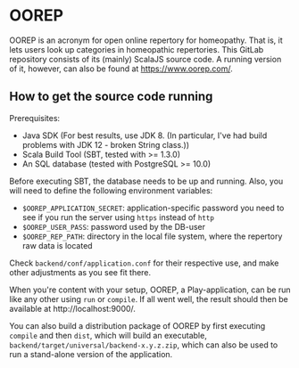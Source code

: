 # OOREP

OOREP is an acronym for open online repertory for homeopathy.  That is, it lets
users look up categories in homeopathic repertories.  This GitLab repository
consists of its (mainly) ScalaJS source code.  A running version of it, however,
can also be found at https://www.oorep.com/.

## How to get the source code running

Prerequisites:

* Java SDK (For best results, use JDK 8.  (In particular, I've had build
  problems with JDK 12 - broken String class.))
* Scala Build Tool (SBT, tested with >= 1.3.0)
* An SQL database (tested with PostgreSQL >= 10.0)

Before executing SBT, the database needs to be up and running.  Also, you will
need to define the following environment variables:

* `$OOREP_APPLICATION_SECRET`: application-specific password you need to see
  if you run the server using `https` instead of `http`
* `$OOREP_USER_PASS`: password used by the DB-user
* `$OOREP_REP_PATH`: directory in the local file system, where the repertory
  raw data is located

Check `backend/conf/application.conf` for their respective use, and make other
adjustments as you see fit there.

When you're content with your setup, OOREP, a Play-application, can be run
like any other using `run` or `compile`.  If all went well, the result should
then be available at http://localhost:9000/.

You can also build a distribution package of OOREP by first executing `compile`
and then `dist`, which will build an executable, 
`backend/target/universal/backend-x.y.z.zip`, which can also be used to run
a stand-alone version of the application.